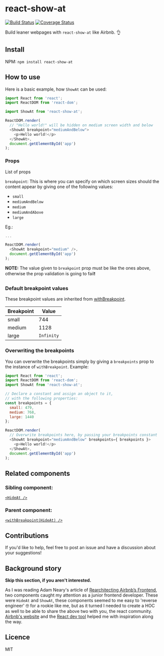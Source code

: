 # react-show-at

[![Build Status](https://travis-ci.org/kristof0425/react-show-at.svg?branch=master)](https://travis-ci.org/kristof0425/react-show-at)
[![Coverage Status](https://coveralls.io/repos/github/kristof0425/react-show-at/badge.svg?branch=master)](https://coveralls.io/github/kristof0425/react-show-at?branch=master)

Build leaner webpages with `react-show-at` like Airbnb. 👌

## Install

NPM:
`npm install react-show-at`

## How to use

Here is a basic example, how `ShowAt` can be used:

```js
import React from 'react';
import ReactDOM from 'react-dom';

import ShowAt from 'react-show-at';

ReactDOM.render(
  // "Hello world!" will be hidden on medium screen width and below
  <ShowAt breakpoint="mediumAndBelow">
    <p>Hello world!</p>
  </ShowAt>,
  document.getElementById('app')
);

```

### Props
List of props

`breakpoint`: This is where you can specify on which screen sizes should the content appear by giving one of the following values:
- `small`
- `mediumAndBelow`
- `medium`
- `mediumAndAbove`
- `large`

Eg.:

```js
...

ReactDOM.render(
  <ShowAt breakpoint="medium" />,
  document.getElementById('app')
);
```

**NOTE:** The value given to `breakpoint` prop must be like the ones above, otherwise the prop validation is going to fail❗️

### Default breakpoint values
These breakpoint values are inherited from [withBreakpoint](https://github.com/kristof0425/react-with-breakpoints).

Breakpoint | Value
--- | ---
small | 744
medium | 1128
large | `Infinity`

### Overwriting the breakpoints

You can overwrite the breakpoints simply by giving a `breakpoints` prop to the instance of `withBreakpoint`.
Example:

```js
import React from 'react';
import ReactDOM from 'react-dom';
import ShowAt from 'react-show-at';

// Declare a constant and assign an object to it,
// with the following properties:
const breakpoints = {
  small: 479,
  medium: 768,
  large: 1440
};

ReactDOM.render(
  // Overwrite breakpoints here, by passing your breakpoints constant
  <ShowAt breakpoint="mediumAndBelow" breakpoints={ breakpoints }>
    <p>Hello world!</p>
  </ShowAt>,
  document.getElementById('app')
);
```

## Related components

### Sibling component:
[`<HideAt />`](https://github.com/kristof0425/react-hide-at)

### Parent component:
[`<withBreakpoint(HideAt) />`](https://github.com/kristof0425/react-with-breakpoints)

## Contributions

If you'd like to help, feel free to post an issue and have a discussion about your suggestions!

## Background story

**Skip this section, if you aren't interested.**

As I was reading Adam Neary's article of [Rearchitecting Airbnb’s Frontend](https://medium.com/airbnb-engineering/rearchitecting-airbnbs-frontend-5e213efc24d2), two components caught my attention as a junior frontend developer. These were `HideAt` and `ShowAt`, these components seemed to me easy to 'reverse engineer' 🤓 for a rookie like me, but as it turned I needed to create a HOC as well to be able to share the above two with you, the react community. [Airbnb's website](https://aribnb.com) and the [React dev tool](https://chrome.google.com/webstore/detail/react-developer-tools/fmkadmapgofadopljbjfkapdkoienihi) helped me with inspiration along the way.

## Licence
MIT
